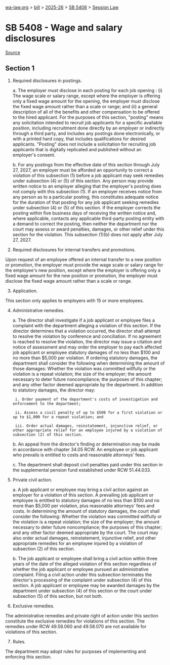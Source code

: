 [wa-law.org](/) > [bill](/bill/) > [2025-26](/bill/2025-26/) > [SB 5408](/bill/2025-26/sb/5408/) > [Session Law](/bill/2025-26/sb/5408/S.SL/)

# SB 5408 - Wage and salary disclosures

[Source](http://lawfilesext.leg.wa.gov/biennium/2025-26/Pdf/Bills/Session%20Laws/Senate/5408-S.SL.pdf)

## Section 1
1. Required disclosures in postings.

    a. The employer must disclose in each posting for each job opening : (i) The wage scale or salary range, except where the employer is offering only a fixed wage amount for the opening, the employer must disclose the fixed wage amount rather than a scale or range; and (ii) a general description of all of the benefits and other compensation to be offered to the hired applicant. For the purposes of this section, "posting" means any solicitation intended to recruit job applicants for a specific available position, including recruitment done directly by an employer or indirectly through a third party, and includes any postings done electronically, or with a printed hard copy, that includes qualifications for desired applicants. "Posting" does not include a solicitation for recruiting job applicants that is digitally replicated and published without an employer's consent.

    b. For any postings from the effective date of this section through July 27, 2027, an employer must be afforded an opportunity to correct a violation of this subsection (1) before a job applicant may seek remedies under subsection (4) or (5) of this section. Any person may provide written notice to an employer alleging that the employer's posting does not comply with this subsection (1). If an employer receives notice from any person as to a particular posting, this constitutes adequate notice for the duration of that posting for any job applicant seeking remedies under subsection (4) or (5) of this section. If the employer corrects the posting within five business days of receiving the written notice and, where applicable, contacts any applicable third-party posting entity with a demand to correct the posting, then neither the department nor the court may assess or award penalties, damages, or other relief under this section for the violation. This subsection (1)(b) does not apply after July 27, 2027.

2. Required disclosures for internal transfers and promotions.

Upon request of an employee offered an internal transfer to a new position or promotion, the employer must provide the wage scale or salary range for the employee's new position, except where the employer is offering only a fixed wage amount for the new position or promotion, the employer must disclose the fixed wage amount rather than a scale or range.

3. Application.

This section only applies to employers with 15 or more employees.

4. Administrative remedies.

    a. The director shall investigate if a job applicant or employee files a complaint with the department alleging a violation of this section. If the director determines that a violation occurred, the director shall attempt to resolve the violation by conference and conciliation. If no agreement is reached to resolve the violation, the director may issue a citation and notice of assessment and may order the employer to pay each affected job applicant or employee statutory damages of no less than $100 and no more than $5,000 per violation. If ordering statutory damages, the department shall consider the following when determining the amount of those damages: Whether the violation was committed willfully or the violation is a repeat violation; the size of the employer; the amount necessary to deter future noncompliance; the purposes of this chapter; and any other factor deemed appropriate by the department. In addition to statutory damages, the director may:

        i. Order payment of the department's costs of investigation and enforcement to the department;

        ii. Assess a civil penalty of up to $500 for a first violation or up to $1,000 for a repeat violation; and

        iii. Order actual damages, reinstatement, injunctive relief, or other appropriate relief for an employee injured by a violation of subsection (2) of this section.

    b. An appeal from the director's finding or determination may be made in accordance with chapter 34.05 RCW. An employee or job applicant who prevails is entitled to costs and reasonable attorneys' fees.

    c. The department shall deposit civil penalties paid under this section in the supplemental pension fund established under RCW 51.44.033.

5. Private civil action.

    a. A job applicant or employee may bring a civil action against an employer for a violation of this section. A prevailing job applicant or employee is entitled to statutory damages of no less than $100 and no more than $5,000 per violation, plus reasonable attorneys' fees and costs. In determining the amount of statutory damages, the court shall consider the following: Whether the violation was committed willfully or the violation is a repeat violation; the size of the employer; the amount necessary to deter future noncompliance; the purposes of this chapter; and any other factor deemed appropriate by the court. The court may also order actual damages, reinstatement, injunctive relief, and other appropriate remedies for an employee injured by a violation of subsection (2) of this section.

    b. The job applicant or employee shall bring a civil action within three years of the date of the alleged violation of this section regardless of whether the job applicant or employee pursued an administrative complaint. Filing a civil action under this subsection terminates the director's processing of the complaint under subsection (4) of this section. A job applicant or employee may be awarded damages by the department under subsection (4) of this section or the court under subsection (5) of this section, but not both.

6. Exclusive remedies.

The administrative remedies and private right of action under this section constitute the exclusive remedies for violations of this section. The remedies under RCW 49.58.060 and 49.58.070 are not available for violations of this section.

7. Rules.

The department may adopt rules for purposes of implementing and enforcing this section.
